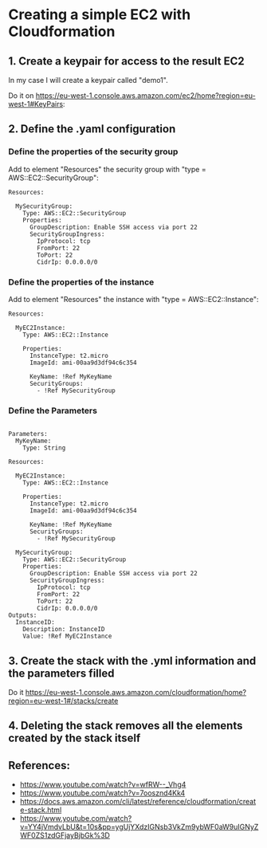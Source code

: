 
# Creating a simple EC2 with Cloudformation


## 1. Create a keypair for access to the result EC2

  In my case I will create a keypair called "demo1".

  Do it on https://eu-west-1.console.aws.amazon.com/ec2/home?region=eu-west-1#KeyPairs:


## 2. Define the .yaml configuration

### Define the properties of the security group

  Add to element "Resources" the security group with "type = AWS::EC2::SecurityGroup":

```
Resources:

  MySecurityGroup:
    Type: AWS::EC2::SecurityGroup
    Properties:
      GroupDescription: Enable SSH access via port 22
      SecurityGroupIngress:
        IpProtocol: tcp
        FromPort: 22
        ToPort: 22
        CidrIp: 0.0.0.0/0

```

### Define the properties of the instance

  Add to element "Resources" the instance with "type = AWS::EC2::Instance":

```
Resources:

  MyEC2Instance:
    Type: AWS::EC2::Instance

    Properties:
      InstanceType: t2.micro
      ImageId: ami-00aa9d3df94c6c354

      KeyName: !Ref MyKeyName
      SecurityGroups:
        - !Ref MySecurityGroup
```


### Define the Parameters

```

Parameters:
  MyKeyName:
    Type: String

Resources:

  MyEC2Instance:
    Type: AWS::EC2::Instance

    Properties:
      InstanceType: t2.micro
      ImageId: ami-00aa9d3df94c6c354

      KeyName: !Ref MyKeyName
      SecurityGroups:
        - !Ref MySecurityGroup

  MySecurityGroup:
    Type: AWS::EC2::SecurityGroup
    Properties:
      GroupDescription: Enable SSH access via port 22
      SecurityGroupIngress:
        IpProtocol: tcp
        FromPort: 22
        ToPort: 22
        CidrIp: 0.0.0.0/0
Outputs:
  InstanceID:
    Description: InstanceID
    Value: !Ref MyEC2Instance
```

## 3. Create the stack with the .yml information and the parameters filled

  Do it https://eu-west-1.console.aws.amazon.com/cloudformation/home?region=eu-west-1#/stacks/create

## 4. Deleting the stack removes all the elements created by the stack itself

## References:
  - https://www.youtube.com/watch?v=wfRW--_Vhg4
  - https://www.youtube.com/watch?v=7oosznd4Kk4
  - https://docs.aws.amazon.com/cli/latest/reference/cloudformation/create-stack.html
  - https://www.youtube.com/watch?v=YY4jVmdvLbU&t=10s&pp=ygUjYXdzIGNsb3VkZm9ybWF0aW9uIGNyZWF0ZS1zdGFjayBjbGk%3D
